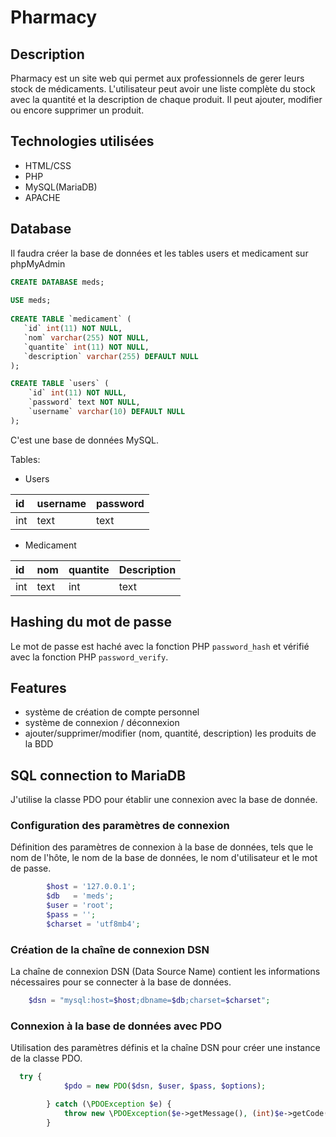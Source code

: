 # Pharmacy

## Description
Pharmacy est un site web qui permet 
aux professionnels de gerer leurs stock de médicaments.
L'utilisateur peut avoir une liste complète du stock avec la quantité et la description de chaque produit. Il peut ajouter, modifier ou encore supprimer un produit.



## Technologies utilisées
- HTML/CSS
- PHP
- MySQL(MariaDB)
- APACHE


## Database
Il faudra créer la base de données et les tables users et medicament sur phpMyAdmin

````sql
CREATE DATABASE meds;
       
USE meds;
    
CREATE TABLE `medicament` (
   `id` int(11) NOT NULL,
   `nom` varchar(255) NOT NULL,
   `quantite` int(11) NOT NULL,
   `description` varchar(255) DEFAULT NULL
);

CREATE TABLE `users` (
    `id` int(11) NOT NULL,
    `password` text NOT NULL,
    `username` varchar(10) DEFAULT NULL
);
````



C'est une base de données MySQL.

Tables:
- Users 

| id  | username | password |
|:----|:---------|:---------|
| int | text     | text     |

- Medicament 

|  id  | nom  | quantite | Description |
|:----|:-----|:---------|:------------|
| int | text | int      | text        |    


## Hashing du mot de passe
Le mot de passe est haché avec la fonction PHP ``password_hash`` et vérifié avec la fonction PHP `password_verify`.

## Features
- système de création de compte personnel
- système de connexion / déconnexion
- ajouter/supprimer/modifier (nom, quantité, description) les produits de la BDD 

## SQL connection to MariaDB
J'utilise la classe PDO pour établir une connexion avec la base de donnée.

### Configuration des paramètres de connexion 
Définition des paramètres de connexion à la base de données, tels que le nom de l'hôte, le nom de la base de données, le nom d'utilisateur et le mot de passe.

````php
        $host = '127.0.0.1';
        $db   = 'meds';
        $user = 'root';
        $pass = '';
        $charset = 'utf8mb4';
````

### Création de la chaîne de connexion DSN
La chaîne de connexion DSN (Data Source Name) contient les informations nécessaires pour se connecter à la base de données.
``````````php 
    $dsn = "mysql:host=$host;dbname=$db;charset=$charset";
``````````

### Connexion à la base de données avec PDO
Utilisation des paramètres définis et la chaîne DSN pour créer une instance de la classe PDO.
``````````````````php
  try {
            $pdo = new PDO($dsn, $user, $pass, $options);

        } catch (\PDOException $e) {
            throw new \PDOException($e->getMessage(), (int)$e->getCode());
        }
``````````````````






